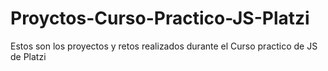 # Proyctos-Curso-Practico-JS-Platzi
Estos son los proyectos y retos realizados durante el Curso practico de JS de Platzi
